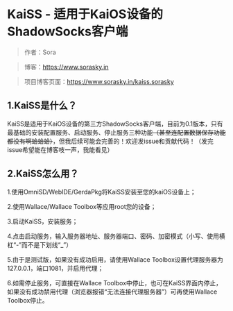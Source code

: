 # KaiSS - 适用于KaiOS设备的ShadowSocks客户端

> 作者：Sora

> 博客：https://www.sorasky.in

> 项目博客页面：https://www.sorasky.in/kaiss.sorasky

## 1.KaiSS是什么？

KaiSS是适用于KaiOS设备的第三方ShadowSocks客户端，目前为0.1版本，只有最基础的安装配置服务、启动服务、停止服务三种功能<del>（甚至连配置数据保存功能都没有啊蛤蛤蛤）</del>，但我后续可能会完善的！欢迎发issue和贡献代码！（发完issue希望能在博客吱一声，我能看见）

## 2.KaiSS怎么用？

1.使用OmniSD/WebIDE/GerdaPkg将KaiSS安装至您的kaiOS设备上；

2.使用Wallace/Wallace Toolbox等应用root您的设备；

3.启动KaiSS，安装服务；

4.点击启动服务，输入服务器地址、服务器端口、密码、加密模式（小写、使用横杠“-”而不是下划线“_”）

5.由于是测试版，如果没有成功启用，请使用Wallace Toolbox设置代理服务器为127.0.0.1，端口1081，并启用代理；

6.如需停止服务，可直接在Wallace Toolbox中停止，也可在KaiSS界面内停止，如果没有成功禁用代理（浏览器报错“无法连接代理服务器”）可再使用Wallace Toolbox停止。